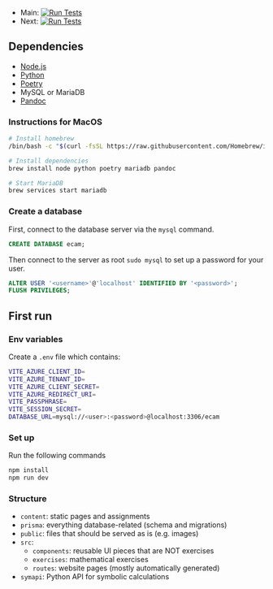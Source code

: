- Main: [![Run Tests](https://github.com/ECAM-Brussels/e-cam/actions/workflows/pytest.yaml/badge.svg?branch=main)](https://github.com/ECAM-Brussels/e-cam/actions/workflows/pytest.yaml)
- Next: [![Run Tests](https://github.com/ECAM-Brussels/e-cam/actions/workflows/pytest.yaml/badge.svg)](https://github.com/ECAM-Brussels/e-cam/actions/workflows/pytest.yaml)

## Dependencies

- [Node.js](https://nodejs.org/en)
- [Python](https://www.python.org/)
- [Poetry](https://python-poetry.org/)
- MySQL or MariaDB
- [Pandoc](https://pandoc.org)

### Instructions for MacOS

~~~ bash
# Install homebrew
/bin/bash -c "$(curl -fsSL https://raw.githubusercontent.com/Homebrew/install/HEAD/install.sh)"

# Install dependencies
brew install node python poetry mariadb pandoc

# Start MariaDB
brew services start mariadb
~~~

### Create a database

First, connect to the database server via the `mysql` command.

~~~ sql
CREATE DATABASE ecam;
~~~

Then connect to the server as root `sudo mysql` to set up a password for your user.

~~~ sql
ALTER USER '<username>'@'localhost' IDENTIFIED BY '<password>';
FLUSH PRIVILEGES;
~~~

## First run

### Env variables

Create a `.env` file which contains:

~~~ bash
VITE_AZURE_CLIENT_ID=
VITE_AZURE_TENANT_ID=
VITE_AZURE_CLIENT_SECRET=
VITE_AZURE_REDIRECT_URI=
VITE_PASSPHRASE=
VITE_SESSION_SECRET=
DATABASE_URL=mysql://<user>:<password>@localhost:3306/ecam
~~~

### Set up

Run the following commands

~~~ bash
npm install
npm run dev
~~~

### Structure

- `content`: static pages and assignments
- `prisma`: everything database-related (schema and migrations)
- `public`: files that should be served as is (e.g. images)
- `src`:
  - `components`: reusable UI pieces that are NOT exercises
  - `exercises`: mathematical exercises
  - `routes`: website pages (mostly automatically generated)
- `symapi`: Python API for symbolic calculations
